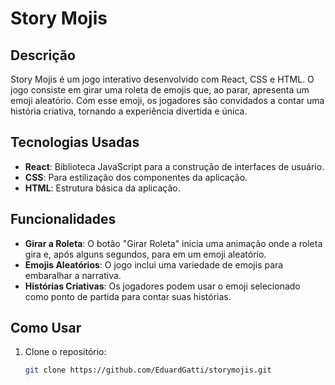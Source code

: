 # Story Mojis  

## Descrição  
Story Mojis é um jogo interativo desenvolvido com React, CSS e HTML. O jogo consiste em girar uma roleta de emojis que, ao parar, apresenta um emoji aleatório. Com esse emoji, os jogadores são convidados a contar uma história criativa, tornando a experiência divertida e única.  

## Tecnologias Usadas  
- **React**: Biblioteca JavaScript para a construção de interfaces de usuário.  
- **CSS**: Para estilização dos componentes da aplicação.  
- **HTML**: Estrutura básica da aplicação.  

## Funcionalidades  
- **Girar a Roleta**: O botão "Girar Roleta" inicia uma animação onde a roleta gira e, após alguns segundos, para em um emoji aleatório.  
- **Emojis Aleatórios**: O jogo inclui uma variedade de emojis para embaralhar a narrativa.  
- **Histórias Criativas**: Os jogadores podem usar o emoji selecionado como ponto de partida para contar suas histórias.  

## Como Usar  
1. Clone o repositório:  
   ```bash  
   git clone https://github.com/EduardGatti/storymojis.git
